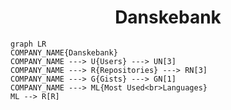 <h1 align="center">Danskebank</h1>

```mermaid
graph LR
COMPANY_NAME{Danskebank}
COMPANY_NAME ---> U{Users} ---> UN[3]
COMPANY_NAME ---> R{Repositories} ---> RN[3]
COMPANY_NAME ---> G{Gists} ---> GN[1]
COMPANY_NAME ---> ML{Most Used<br>Languages}
ML --> R[R]
```
